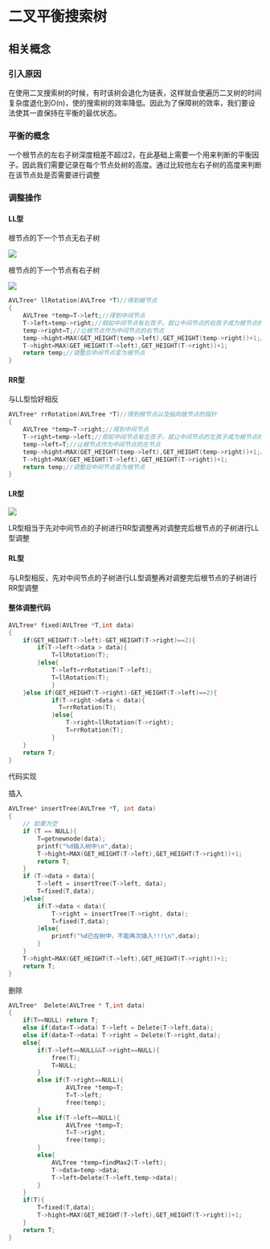 # 二叉平衡搜索树

## 相关概念

### 引入原因

在使用二叉搜索树的时候，有时该树会退化为链表，这样就会使遍历二叉树的时间复杂度退化到O(n)，使的搜索树的效率降低。因此为了保障树的效率，我们要设法使其一直保持在平衡的最优状态。

### 平衡的概念

一个根节点的左右子树深度相差不超过2，在此基础上需要一个用来判断的平衡因子。因此我们需要记录在每个节点处树的高度。通过比较他左右子树的高度来判断在该节点处是否需要进行调整

### 调整操作

#### LL型

根节点的下一个节点无右子树

![](/home/wlx/图片/博客用图/ll1.png)

根节点的下一个节点有右子树

![](/home/wlx/图片/博客用图/ll2.png)

```c
AVLTree* llRotation(AVLTree *T)//得到根节点
{
    AVLTree *temp=T->left;//得到中间节点
    T->left=temp->right;//假如中间节点有右孩子，就让中间节点的右孩子成为根节点的左孩子，若中间节点没右孩子就令其指向空
    temp->right=T;//让根节点作为中间节点的右节点
    temp->hight=MAX(GET_HEIGHT(temp->left),GET_HEIGHT(temp->right))+1;//分别得到调整之后中间节与根的树高
    T->hight=MAX(GET_HEIGHT(T->left),GET_HEIGHT(T->right))+1;
    return temp;//调整后中间节点变为根节点
}
```

#### RR型

与LL型恰好相反

```c
AVLTree* rrRotation(AVLTree *T)//得到根节点以及指向根节点的指针
{
    AVLTree *temp=T->right;//得到中间节点
    T->right=temp->left;//假如中间节点有左孩子，就让中间节点的左孩子成为根节点的右孩子，若中间节点没孩子就令其指向空
    temp->left=T;//让根节点作为中间节点的左节点
    temp->hight=MAX(GET_HEIGHT(temp->left),GET_HEIGHT(temp->right))+1;//分别得到调整之后中间节与根的树高
    T->hight=MAX(GET_HEIGHT(T->left),GET_HEIGHT(T->right))+1;
    return temp;//调整后中间节点变为根节点
}
```

#### LR型

![](/home/wlx/图片/博客用图/LR.png)

LR型相当于先对中间节点的子树进行RR型调整再对调整完后根节点的子树进行LL型调整

#### RL型

与LR型相反，先对中间节点的子树进行LL型调整再对调整完后根节点的子树进行RR型调整

#### 整体调整代码

```c
AVLTree* fixed(AVLTree *T,int data)
{
    if(GET_HEIGHT(T->left)-GET_HEIGHT(T->right)==2){
        if(T->left->data > data){
            T=llRotation(T);
        }else{
            T->left=rrRotation(T->left);
            T=llRotation(T);
            }
    }else if(GET_HEIGHT(T->right)-GET_HEIGHT(T->left)==2){
            if(T->right->data < data){
              T=rrRotation(T);
            }else{
                T->right=llRotation(T->right);
                T=rrRotation(T);
            }
    }
    return T;
}
```

代码实现

插入

```c
AVLTree* insertTree(AVLTree *T, int data)
{
    // 如果为空
    if (T == NULL){
        T=getnewnode(data);
        printf("%d插入树中\n",data);
        T->hight=MAX(GET_HEIGHT(T->left),GET_HEIGHT(T->right))+1;
        return T;
    }
    if (T->data > data){
        T->left = insertTree(T->left, data);
        T=fixed(T,data);
    }else{
        if(T->data < data){
            T->right = insertTree(T->right, data);
            T=fixed(T,data);
        }else{
            printf("%d已在树中，不能再次插入!!!\n",data);
        }
    }
    T->hight=MAX(GET_HEIGHT(T->left),GET_HEIGHT(T->right))+1;
    return T;
}
```

删除

```c
AVLTree*  Delete(AVLTree * T,int data)
{
    if(T==NULL) return T;
    else if(data<T->data) T->left = Delete(T->left,data);
	else if(data>T->data) T->right = Delete(T->right,data);
    else{
        if(T->left==NULL&&T->right==NULL){
            free(T);
            T=NULL;
        }
        else if(T->right==NULL){
                AVLTree *temp=T;
                T=T->left;
                free(temp);
        }
        else if(T->left==NULL){
                AVLTree *temp=T;
                T=T->right;
                free(temp);
        }
        else{
            AVLTree *temp=findMax2(T->left);
            T->data=temp->data;
            T->left=Delete(T->left,temp->data);
        }
    }
    if(T){
        T=fixed(T,data);
        T->hight=MAX(GET_HEIGHT(T->left),GET_HEIGHT(T->right))+1;
    }
    return T;
}
```

